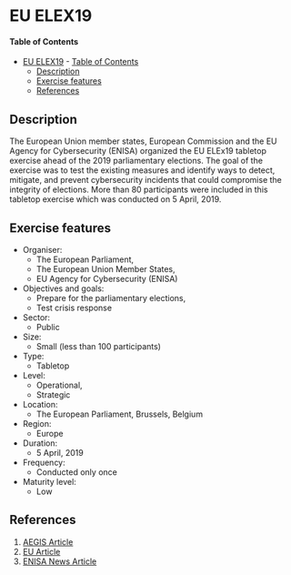 # EU ELEX19

#### Table of Contents 

<!-- START doctoc generated TOC please keep comment here to allow auto update -->
<!-- DON'T EDIT THIS SECTION, INSTEAD RE-RUN doctoc TO UPDATE -->


- [EU ELEX19](#eu-elex19)
      - [Table of Contents](#table-of-contents)
  - [Description](#description)
  - [Exercise features](#exercise-features)
  - [References](#references)

<!-- END doctoc generated TOC please keep comment here to allow auto update -->

## Description 
The European Union member states, European Commission and the EU Agency for Cybersecurity (ENISA) organized the EU ELEx19 tabletop exercise ahead of the 2019 parliamentary elections. The goal of the exercise was to test the existing measures and identify ways to detect, mitigate, and prevent cybersecurity incidents that could compromise the integrity of elections. More than 80 participants were included in this tabletop exercise which was conducted on 5 April, 2019.

## Exercise features

- Organiser:
  - The European Parliament, 
  - The European Union Member States, 
  - EU Agency for Cybersecurity (ENISA)
- Objectives and goals:
  - Prepare for the parliamentary elections,
  - Test crisis response 
- Sector:
  - Public
- Size:
  - Small (less than 100 participants)
- Type:
  - Tabletop
- Level:
  - Operational,
  - Strategic
- Location:
  - The European Parliament, Brussels, Belgium
- Region:
  - Europe
- Duration:
  - 5 April, 2019 
- Frequency:
  - Conducted only once
- Maturity level:
  - Low

## References
1. [AEGIS Article](http://aegis-project.org/eu-member-states-cybersecurity-exercise-eu-elections-2019/)
2. [EU Article](https://ec.europa.eu/commission/presscorner/detail/en/IP_19_2011)
3. [ENISA News Article](https://www.enisa.europa.eu/news/enisa-news/eu-member-states-test-their-cybersecurity-preparedness-for-fair-and-free-2019-eu-elections)